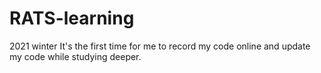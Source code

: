 # RATS-learning
2021 winter
It's the first time for me to record my code online and update my code while studying deeper.

